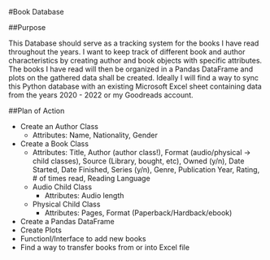 #Book Database

##Purpose

This Database should serve as a tracking system for the books I have read throughout the years.
I want to keep track of different book and author characteristics by creating author and book objects with specific attributes.
The books I have read will then be organized in a Pandas DataFrame and plots on the gathered data shall be created.
Ideally I will find a way to sync this Python database with an existing Microsoft Excel sheet containing data from the years 2020 - 2022 or my Goodreads account.

##Plan of Action

- Create an Author Class
    - Attributes: Name, Nationality, Gender
- Create a Book Class
    - Attributes: Title, Author (author class!), Format (audio/physical → child classes), Source (Library, bought, etc), Owned (y/n), Date Started, Date Finished, Series (y/n), Genre, Publication Year, Rating, # of times read, Reading Language
    - Audio Child Class
        - Attributes: Audio length
    - Physical Child Class
        - Attributes: Pages, Format (Paperback/Hardback/ebook)
- Create a Pandas DataFrame
- Create Plots
- FunctionI/Interface to add new books
- Find a way to transfer books from or into Excel file
